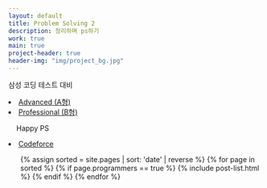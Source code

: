 ```yaml
---
layout: default
title: Problem Solving 2
description: 정리하며 ps하기
work: true
main: true
project-header: true
header-img: "img/project_bg.jpg"
---
```


삼성 코딩 테스트 대비
<li>
 <a onclick = "this.nextSibling.style.display=(this.nextSibling.style.display=='none')?'block':'none';" href = "javascript:void(0)">
    Advanced (A형)
 </a><div style = "DISPLAY : none">
   <ul>
    <li><a href = "https://beenpow.github.io/ps/JONGMAN/">&nbsp;알고리즘 문제 해결 전략 (구종만 지음)</a></li>
    <li><a href = "">&nbsp;코딩 테스트 대비 실수 모음집</a></li>
   </ul>
 </div>
</li>
<li>
 <a onclick = "this.nextSibling.style.display=(this.nextSibling.style.display=='none')?'block':'none';" href = "javascript:void(0)">
    Professional (B형)
 </a><div style = "DISPLAY : none">
   <ul>
    <li><a href = "">&nbsp;기본적인 자료 구조</a></li>
    <li><a href = "">&nbsp;Usaco Silver 풀이</a></li>
    <li><a href = "">&nbsp;실력증대 실수 모음</a></li>
    <li><a href = "">&nbsp;Lesson's learned</a></li>
   </ul>
 </div>
</li>

&nbsp;
&nbsp;
Happy PS
<li>
 <a onclick = "this.nextSibling.style.display=(this.nextSibling.style.display=='none')?'block':'none';" href = "javascript:void(0)">
    Codeforce
 </a><div style = "DISPLAY : none">
   <ul>
    <li><a href = "">&nbsp;Codeforce round</a></li>
    <li><a href = "">&nbsp;Codeforce 1000-1400</a></li>
   </ul>
 </div>
</li>


<ul class="catalogue">
{% assign sorted = site.pages | sort: 'date' | reverse %}
{% for page in sorted %}
{% if page.programmers == true %}
{% include post-list.html %}
{% endif %}
{% endfor %}
</ul>

